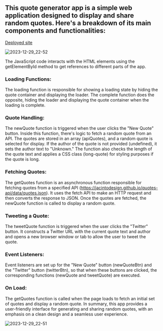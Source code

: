  ## This quote generator app is a simple web application designed to display and share random quotes. Here's a breakdown of its main components and functionalities:

[Deployed site](https://stefans-quote-generator.netlify.app/)

![2023-12-29_22-52](https://github.com/StefanSchutte/quote-generator/assets/127427422/5badc51f-d947-4267-a463-438a007f7f9a)


The JavaScript code interacts with the HTML elements using the getElementById method to get references to different parts of the app.

### Loading Functions:

The loading function is responsible for showing a loading state by hiding the quote container and displaying the loader.
The complete function does the opposite, hiding the loader and displaying the quote container when the loading is complete.


### Quote Handling:

The newQuote function is triggered when the user clicks the "New Quote" button.
Inside this function, there's logic to fetch a random quote from an API. The quotes are stored in an array (apiQuotes), and a random quote is selected for display.
If the author of the quote is not provided (undefined), it sets the author text to "Unknown."
The function also checks the length of the quote text and applies a CSS class (long-quote) for styling purposes if the quote is long.


### Fetching Quotes:

The getQuotes function is an asynchronous function responsible for fetching quotes from a specified API (https://jacintodesign.github.io/quotes-api/data/quotes.json).
It uses the fetch API to make an HTTP request and then converts the response to JSON.
Once the quotes are fetched, the newQuote function is called to display a random quote.


### Tweeting a Quote:

The tweetQuote function is triggered when the user clicks the "Twitter" button.
It constructs a Twitter URL with the current quote text and author and opens a new browser window or tab to allow the user to tweet the quote.


### Event Listeners:

Event listeners are set up for the "New Quote" button (newQuoteBtn) and the "Twitter" button (twitterBtn), so that when these buttons are clicked, the corresponding functions (newQuote and tweetQuote) are executed.

### On Load:

The getQuotes function is called when the page loads to fetch an initial set of quotes and display a random quote.
In summary, this app provides a user-friendly interface for generating and sharing random quotes, with an emphasis on a clean design and a seamless user experience.


![2023-12-29_22-51](https://github.com/StefanSchutte/quote-generator/assets/127427422/0b1b2c14-ce15-458b-9dce-6dbb80569306)


